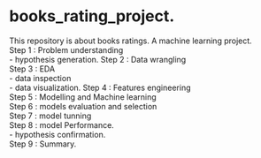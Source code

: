 # books_rating_project. 
This repository is about books ratings.  A machine learning project.  
Step 1 : Problem understanding   
        - hypothesis generation. 
Step 2 : Data wrangling   
Step 3 : EDA   
       - data inspection   
       - data visualization. 
Step 4 : Features engineering   
Step 5 : Modelling and Machine learning   
Step 6 : models evaluation and selection   
Step 7 : model tunning   
Step 8 : model Performance.    
        - hypothesis confirmation.   
Step 9 : Summary.    
